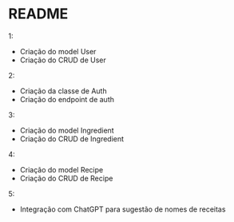 # README

1:
  - Criação do model User
  - Criação do CRUD de User

2:
  - Criação da classe de Auth
  - Criação do endpoint de auth

3:
  - Criação do model Ingredient
  - Criação do CRUD de Ingredient

4:
  - Criação do model Recipe
  - Criação do CRUD de Recipe

5:
  - Integração com ChatGPT para sugestão de nomes de receitas
